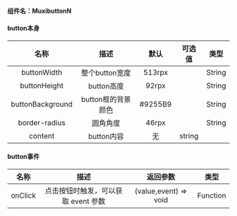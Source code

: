 
#### 组件名：MuxibuttonN
#### button本身
**名称** | **描述** | **默认** |**可选值** | **类型** 
:--:|:--:|:--:|:--:|:--:
buttonWidth | 整个button宽度 | 513rpx | | String
buttonHeight | button高度 | 92rpx | | String
buttonBackground|button框的背景颜色 |#9255B9 | |String |
border-radius |圆角角度 |46rpx| |String 
content|button内容|无|string

#### button事件
**名称** | **描述** | **返回参数** | **类型** 
:--:|:--:|:--:|:--:
onClick|点击按钮时触发，可以获取 event 参数|(value,event) => void|Function